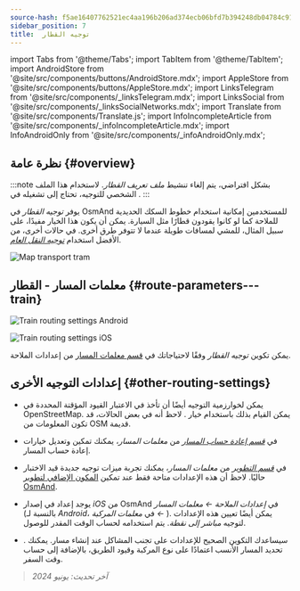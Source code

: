 ```yaml
---
source-hash: f5ae16407762521ec4aa196b206ad374ecb06bfd7b394248db04784c9100bc68
sidebar_position: 7
title:  توجيه القطار
---
```

import Tabs from '@theme/Tabs';
import TabItem from '@theme/TabItem';
import AndroidStore from '@site/src/components/buttons/AndroidStore.mdx';
import AppleStore from '@site/src/components/buttons/AppleStore.mdx';
import LinksTelegram from '@site/src/components/_linksTelegram.mdx';
import LinksSocial from '@site/src/components/_linksSocialNetworks.mdx';
import Translate from '@site/src/components/Translate.js';
import InfoIncompleteArticle from '@site/src/components/_infoIncompleteArticle.mdx';
import InfoAndroidOnly from '@site/src/components/_infoAndroidOnly.mdx';




## نظرة عامة {#overview}

:::note
بشكل افتراضي، يتم إلغاء تنشيط *ملف تعريف القطار*. لاستخدام هذا الملف الشخصي للتوجيه، تحتاج إلى تشغيله في *<Translate android="true" ids="shared_string_menu,shared_string_settings,application_profiles"/>*.
:::

يوفر *توجيه القطار* في OsmAnd للمستخدمين إمكانية استخدام خطوط السكك الحديدية للملاحة كما لو كانوا يقودون قطارًا مثل السيارة. يمكن أن يكون هذا الخيار مفيدًا، على سبيل المثال، للمشي لمسافات طويلة عندما لا تتوفر طرق أخرى. في حالات أخرى، من الأفضل استخدام *[توجيه النقل العام](./public-transport-navigation.md)*.

![Map transport tram](@site/static/img/navigation/routing/train_routing_overview.png)


## معلمات المسار - القطار {#route-parameters---train}

<Tabs groupId="operating-systems" queryString="operating-systems">

<TabItem value="android" label="أندرويد">

![Train routing settings Android](@site/static/img/navigation/routing/train_routing_andr.png)

</TabItem>

<TabItem value="ios" label="iOS">

![Train routing settings iOS](@site/static/img/navigation/routing/train_routing_ios.png)

</TabItem>

</Tabs>

يمكن تكوين *توجيه القطار* وفقًا لاحتياجاتك في [قسم معلمات المسار](../guidance/navigation-settings.md#route-parameters) من إعدادات الملاحة.


## إعدادات التوجيه الأخرى {#other-routing-settings}

- يمكن لخوارزمية التوجيه أيضًا أن تأخذ في الاعتبار القيود المؤقتة المحددة في OpenStreetMap. يمكن القيام بذلك باستخدام خيار *[<Translate android="true" ids="temporary_conditional_routing"/>](../routing/osmand-routing.md#consider-temporary-limitations)*. لاحظ أنه في بعض الحالات، قد تكون المعلومات من OSM قديمة.

- في [*قسم إعادة حساب المسار*](../../navigation/guidance/navigation-settings.md#recalculate-route) من *معلمات المسار*، يمكنك تمكين وتعديل خيارات إعادة حساب المسار.

- في [*قسم التطوير*](../guidance/navigation-settings.md#development-settings) من *معلمات المسار*، يمكنك تجربة ميزات توجيه جديدة قيد الاختبار حاليًا. لاحظ أن هذه الإعدادات متاحة فقط عند تمكين [المكون الإضافي لتطوير OsmAnd](../../plugins/development.md).

- يوجد إعداد *[<Translate ios="true" ids="road_speeds"/>](../guidance/navigation-settings.md#road-speeds)* في إصدار *iOS* من OsmAnd في *إعدادات الملاحة ← معلمات المسار* (بالنسبة لـ *Android*، في *معلمات المركبة ← [<Translate android="true" ids="default_speed_setting_title"/>](../guidance/navigation-settings.md#default-speed--road-speeds)*). يمكن أيضًا تعيين هذه الإعدادات لتوجيه *مباشر إلى نقطة*. يتم استخدامه لحساب الوقت المقدر للوصول.

- *[<Translate ios="true" ids="vehicle_parameters"/>](../guidance/navigation-settings.md#vehicle-parameters)*. سيساعدك التكوين الصحيح للإعدادات على تجنب المشاكل عند إنشاء مسار. يمكنك تحديد المسار الأنسب اعتمادًا على نوع المركبة وقيود الطريق، بالإضافة إلى حساب وقت السفر.

> *آخر تحديث: يونيو 2024*